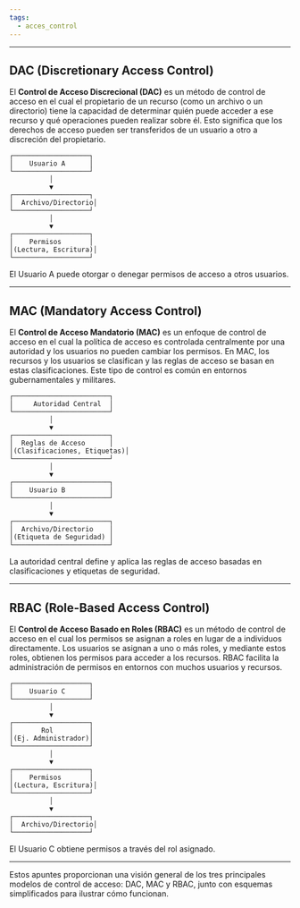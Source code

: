 ```yaml
---
tags:
  - acces_control
---
```


---
## DAC (Discretionary Access Control)
El **Control de Acceso Discrecional (DAC)** es un método de control de acceso en el cual el propietario de un recurso (como un archivo o un directorio) tiene la capacidad de determinar quién puede acceder a ese recurso y qué operaciones pueden realizar sobre él. Esto significa que los derechos de acceso pueden ser transferidos de un usuario a otro a discreción del propietario.

```
┌───────────────────┐
│    Usuario A      │
└───────────────────┘
          │
          ▼
┌───────────────────┐
│  Archivo/Directorio│
└───────────────────┘
          │
          ▼
┌───────────────────┐
│    Permisos       │
│(Lectura, Escritura)│
└───────────────────┘
```
El Usuario A puede otorgar o denegar permisos de acceso a otros usuarios.

---

## MAC (Mandatory Access Control)
El **Control de Acceso Mandatorio (MAC)** es un enfoque de control de acceso en el cual la política de acceso es controlada centralmente por una autoridad y los usuarios no pueden cambiar los permisos. En MAC, los recursos y los usuarios se clasifican y las reglas de acceso se basan en estas clasificaciones. Este tipo de control es común en entornos gubernamentales y militares.

```
┌────────────────────────┐
│     Autoridad Central  │
└────────────────────────┘
          │
          ▼
┌────────────────────────┐
│  Reglas de Acceso      │
│(Clasificaciones, Etiquetas)│
└────────────────────────┘
          │
          ▼
┌────────────────────────┐
│    Usuario B           │
└────────────────────────┘
          │
          ▼
┌────────────────────────┐
│  Archivo/Directorio    │
│(Etiqueta de Seguridad) │
└────────────────────────┘
```
La autoridad central define y aplica las reglas de acceso basadas en clasificaciones y etiquetas de seguridad.

---

## RBAC (Role-Based Access Control)
El **Control de Acceso Basado en Roles (RBAC)** es un método de control de acceso en el cual los permisos se asignan a roles en lugar de a individuos directamente. Los usuarios se asignan a uno o más roles, y mediante estos roles, obtienen los permisos para acceder a los recursos. RBAC facilita la administración de permisos en entornos con muchos usuarios y recursos.

```
┌───────────────────┐
│    Usuario C      │
└───────────────────┘
          │
          ▼
┌───────────────────┐
│       Rol         │
│(Ej. Administrador)│
└───────────────────┘
          │
          ▼
┌───────────────────┐
│    Permisos       │
│(Lectura, Escritura)│
└───────────────────┘
          │
          ▼
┌───────────────────┐
│  Archivo/Directorio│
└───────────────────┘
```
El Usuario C obtiene permisos a través del rol asignado.

---

Estos apuntes proporcionan una visión general de los tres principales modelos de control de acceso: DAC, MAC y RBAC, junto con esquemas simplificados para ilustrar cómo funcionan.